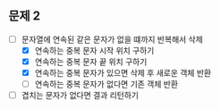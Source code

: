 ## 문제 2
- [ ] 문자열에 연속된 같은 문자가 없을 떄까지 반복해서 삭제
  - [x] 연속하는 중복 문자 시작 위치 구하기
  - [x] 연속하는 중복 문자 끝 위치 구하기
  - [x] 연속하는 중복 문자가 있으면 삭제 후 새로운 객체 반환
  - [ ] 연속하는 중복 문자가 없다면 기존 객체 반환
- [ ] 겹치는 문자가 없다면 결과 리턴하기